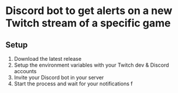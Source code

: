 # Discord bot to get alerts on a new Twitch stream of a specific game

## Setup

1. Download the latest release
2. Setup the environment variables with your Twitch dev & Discord accounts
3. Invite your Discord bot in your server
4. Start the process and wait for your notifications
   f
